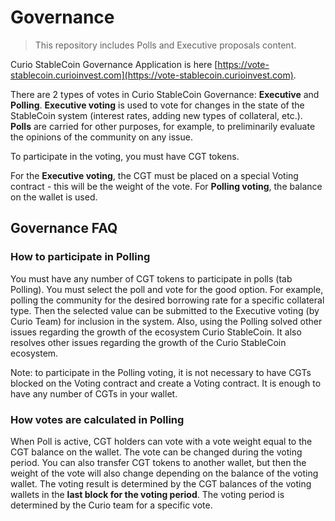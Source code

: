 # Governance

> This repository includes Polls and Executive proposals content.

Curio StableCoin Governance Application is here [https://vote-stablecoin.curioinvest.com](https://vote-stablecoin.curioinvest.com).

There are 2 types of votes in Curio StableCoin Governance: **Executive** and **Polling**. **Executive voting** is used to vote for changes in the state of the StableCoin system (interest rates, adding new types of collateral, etc.). **Polls** are carried for other purposes, for example, to preliminarily evaluate the opinions of the community on any issue.  

To participate in the voting, you must have CGT tokens.  

For the **Executive voting**, the CGT must be placed on a special Voting contract - this will be the weight of the vote. For **Polling voting**, the balance on the wallet is used.

## Governance FAQ

### How to participate in Polling

You must have any number of CGT tokens to participate in polls (tab Polling). You must select the poll and vote for the good option. For example, polling the community for the desired borrowing rate for a specific collateral type. Then the selected value can be submitted to the Executive voting (by Curio Team) for inclusion in the system. Also, using the Polling solved other issues regarding the growth of the ecosystem Curio StableCoin. It also resolves other issues regarding the growth of the Curio StableCoin ecosystem.  

Note: to participate in the Polling voting, it is not necessary to have CGTs blocked on the Voting contract and create a Voting contract. It is enough to have any number of CGTs in your wallet.

### How votes are calculated in Polling

When Poll is active, CGT holders can vote with a vote weight equal to the CGT balance on the wallet. The vote can be changed during the voting period. You can also transfer CGT tokens to another wallet, but then the weight of the vote will also change depending on the balance of the voting wallet. The voting result is determined by the CGT balances of the voting wallets in the **last block for the voting period**. The voting period is determined by the Curio team for a specific vote.
